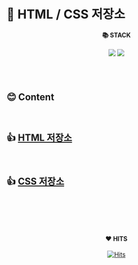 # 💾 HTML / CSS 저장소

<div align=center>

#### 📚 STACK

<img src="https://img.shields.io/badge/html-E34F26?style=for-the-badge&logo=html5&logoColor=white"> <img src="https://img.shields.io/badge/css-1572B6?style=for-the-badge&logo=css3&logoColor=white">

</div>
<br><br>

## 😊 Content

<br>

## 👍 [HTML 저장소](html.md)

<br>

## 👍 [CSS 저장소](css.md)

<br>

<br><br>

<center>

#### ❤️ HITS

[![Hits](https://hits.seeyoufarm.com/api/count/incr/badge.svg?url=https%3A%2F%2Fgithub.com%2Fgoodcode-boo%2FHTML_CSS_Archive&count_bg=%2379C83D&title_bg=%23555555&icon=github.svg&icon_color=%23E7E7E7&title=hits&edge_flat=true)](https://hits.seeyoufarm.com)

</center>
